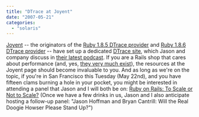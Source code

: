 ```yaml
---
title: "DTrace at Joyent"
date: "2007-05-21"
categories: 
  - "solaris"
---
```


[Joyent](http://joyent.com/) -- the originators of the [Ruby 1.8.5 DTrace provider](http://dtrace.joyent.com/wiki/Ruby185DTrace) and [Ruby 1.8.6 DTrace provider](http://dtrace.joyent.com/wiki/Ruby186DTrace) -- have set up a dedicated [DTrace site](http://dtrace.joyent.com/), which Jason and company discuss in [their latest podcast](http://joyeur.com/2007/05/18/ps-pipe-grep-episode-16-conference). If you are a Rails shop that cares about performance (and, yes, [they very much exist](http://joyeur.com/2007/04/24/solaris-dtrace-and-rails)), the resources at the Joyent page should become invaluable to you. And as long as we're on the topic, if you're in San Francisco this Tuesday (May 22nd), and you have fifteen clams burning a hole in your pocket, you might be interested in attending a panel that Jason and I will both be on: [Ruby on Rails: To Scale or Not to Scale?](http://www.geeksessions.com) (Once we have a few drinks in us, Jason and I also anticipate hosting a follow-up panel: "Jason Hoffman and Bryan Cantrill: Will the Real Doogie Howser Please Stand Up?")
